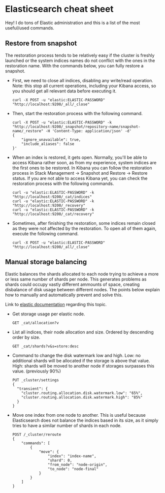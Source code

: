 # Elasticsearch cheat sheet

Hey! I do tons of Elastic administration and this is a list of the most useful/used commands.

## Restore from snapshot

The restoration process tends to be relatively easy if the cluster is freshly launched or the system indices names do not conflict with the ones in the restoration name. With the commands below, you can fully restore a snapshot.

- First, we need to close all indices, disabling any write/read operation. Note: this stop all current operations, including your Kibana access, so you should get all relevant data before executing it.
  ```
  curl -X POST -u "elastic:ELASTIC-PASSWORD" "http://localhost:9200/_all/_close"
  ```
- Then, start the restoration process with the following command.

  ```
  curl -X POST -u "elastic:ELASTIC-PASSWORD" -k "http://localhost:9200/_snapshot/repository-name/snapshot-name/_restore" -H 'Content-Type: application/json' -d'
  {
      "ignore_unavailable": true,
      "include_aliases": false
  }'
  ```

- When an index is restored, it gets open. Normally, you'll be able to access Kibana rather soon, as from my experience, system indices are the first ones to be restored. In Kibana you can follow the restoration process in Stack Management -> Snapshot and Restore -> Restore status. If you are not able to access Kibana yet, you can check the restoration process with the following commands.
  ```
  curl -u "elastic:ELASTIC-PASSWORD" -k "http://localhost:9200/_cat/indices"
  curl -u "elastic:ELASTIC-PASSWORD" -k "http://localhost:9200/_recovery"
  curl -u "elastic:ELASTIC-PASSWORD" -k "http://localhost:9200/_cat/recovery"
  ```
- Sometimes, after finishing the restoration, some indices remain closed as they were not affected by the restoration. To open all of them again, execute the following command.
  ```
  curl -X POST -u "elastic:ELASTIC-PASSWORD" "http://localhost:9200/_all/_close"
  ```

## Manual storage balancing

Elastic balances the shards allocated to each node trying to achieve a more or less same number of shards per node. This generates problems as shards could occupy vastly different ammounts of space, creating disbalance of disk usage between different nodes. The points below explain how to manually and automatically prevent and solve this.  

Link to [elastic documentation](https://www.elastic.co/guide/en/elasticsearch/reference/current/modules-cluster.html#modules-cluster) regarding this topic.


- Get storage usage per elastic node. 
  ```
  GET _cat/allocation?v
  ```
- List all indices, their node allocation and size. Ordered by descending order by size.
  ```
  GET _cat/shards?v&s=store:desc
  ```
- Command to change the disk watermark low and high. Low: no additional shards will be allocated if the storage is above that value. High: shards will be moved to another node if storages surpasses this value. (previously 90%)

  ```
  PUT _cluster/settings
  {
    "transient": {
      "cluster.routing.allocation.disk.watermark.low": "65%",
      "cluster.routing.allocation.disk.watermark.high": "85%"
    }
  }
  ```


- Move one index from one node to another. This is useful because Elasticsearch does not balance the indices based in its size, as it simply tries to have a similar number of shards in each node.
  ```
  POST /_cluster/reroute
  {
      "commands": [
          {
              "move": {
                  "index": "index-name",
                  "shard": 0,
                  "from_node": "node-origin",
                  "to_node": "node-final"
              }
          }
      ]
  }
  ```
